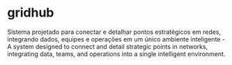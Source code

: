 # gridhub
Sistema projetado para conectar e detalhar pontos estratégicos em redes, integrando dados, equipes e operações em um único ambiente inteligente - A system designed to connect and detail strategic points in networks, integrating data, teams, and operations into a single intelligent environment.

